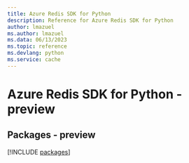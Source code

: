 ```yaml
---
title: Azure Redis SDK for Python
description: Reference for Azure Redis SDK for Python
author: lmazuel
ms.author: lmazuel
ms.data: 06/13/2023
ms.topic: reference
ms.devlang: python
ms.service: cache
---
```

# Azure Redis SDK for Python - preview
## Packages - preview
[!INCLUDE [packages](redis-index.md)]